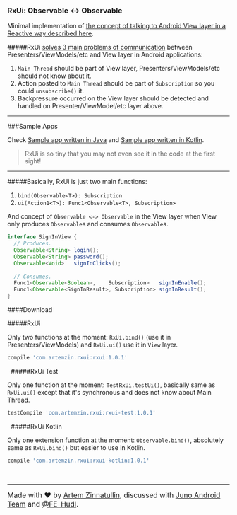 ### RxUi: Observable <-> Observable

Minimal implementation of [the concept of talking to Android View layer in a Reactive way described here](http://artemzin.com/blog/rxui-talking-to-android-view-layer-in-a-reactive-way/).

#####RxUi [solves 3 main problems of communication](http://a.com) between Presenters/ViewModels/etc and View layer in Android applications:

1. `Main Thread` should be part of View layer, Presenters/ViewModels/etc should not know about it.
2. Action posted to `Main Thread` should be part of `Subscription` so you could `unsubscribe()` it.
3. Backpressure occurred on the View layer should be detected and handled on Presenter/ViewModel/etc layer above.

---

###Sample Apps

Check [Sample app written in Java](rxui-sample-java/src/main/java/com/artemzin/rxui/sample/java) and [Sample app written in Kotlin](rxui-sample-kotlin/src/main/kotlin/com/artemzin/rxui/sample/kotlin). 

>RxUi is so tiny that you may not even see it in the code at the first sight!

---

#####Basically, RxUi is just two main functions:

1. `bind(Observable<T>): Subscription`
2. `ui(Action1<T>): Func1<Observable<T>, Subscription>`

And concept of `Observable <-> Observable` in the View layer when View only produces `Observable`s and consumes `Observable`s.

```java
interface SignInView {
  // Produces.
  Observable<String> login();
  Observable<String> password();
  Observable<Void>   signInClicks();
  
  // Consumes.
  Func1<Observable<Boolean>,    Subscription>   signInEnable();
  Func1<Observable<SignInResult>, Subscription> signInResult();
}
```

####Download

#####RxUi

Only two functions at the moment: `RxUi.bind()` (use it in Presenters/ViewModels) and `RxUi.ui()` use it in `View` layer.

```groovy
compile 'com.artemzin.rxui:rxui:1.0.1'
```
&nbsp;
#####RxUi Test

Only one function at the moment: `TestRxUi.testUi()`, basically same as `RxUi.ui()` except that it's synchronous and does not know about Main Thread.

```groovy
testCompile 'com.artemzin.rxui:rxui-test:1.0.1'
```

&nbsp;
#####RxUi Kotlin

Only one extension function at the moment: `Observable.bind()`, absolutely same as `RxUi.bind()` but easier to use in Kotlin.

```groovy
compile 'com.artemzin.rxui:rxui-kotlin:1.0.1'
```

&nbsp;

---

<font size="3">Made with :heart: by [Artem Zinnatullin](https://twitter.com/artem_zin), discussed with [Juno Android Team](https://gojuno.com) and [@FE_Hudl](https://twitter.com/FE_Hudl).</font>
